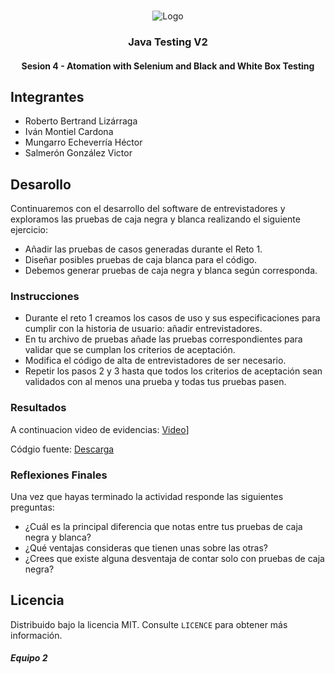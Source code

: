 <!-- PROJECT LOGO -->
<br />
<p align="center">
  <a>
    <img src="https://upload.wikimedia.org/wikipedia/commons/4/43/Cognizant_logo_2022.svg" alt="Logo">
  </a>

<h3 align="center">Java Testing V2</h3>
<h4 align="center">Sesion 4 - Atomation with Selenium and Black and White Box Testing</h4>

## Integrantes

* Roberto Bertrand Lizárraga
* Iván Montiel Cardona
* Mungarro Echeverría Héctor
* Salmerón González Victor

## Desarollo

Continuaremos con el desarrollo del software de entrevistadores y exploramos las pruebas de caja negra y blanca realizando el siguiente ejercicio:

* Añadir las pruebas de casos generadas durante el Reto 1.
* Diseñar posibles pruebas de caja blanca para el código.
* Debemos generar pruebas de caja negra y blanca según corresponda.

### Instrucciones

* Durante el reto 1 creamos los casos de uso y sus especificaciones para cumplir con la historia de usuario: añadir entrevistadores.
* En tu archivo de pruebas añade las pruebas correspondientes para validar que se cumplan los criterios de aceptación.
* Modifica el código de alta de entrevistadores de ser necesario.
* Repetir los pasos 2 y 3 hasta que todos los criterios de aceptación sean validados con al menos una prueba y todas tus pruebas pasen.

### Resultados

A continuacion video de evidencias: [Video](https://replit.com/@IvnMontiel1/PostworksBedu#Sesion%204/Evidencia_Postwork-Sesion_04.mp4)]

Códgio fuente: [Descarga](https://replit.com/@IvnMontiel1/PostworksBedu#Sesion%204/postwork_Sesion04.zip)

### Reflexiones Finales

Una vez que hayas terminado la actividad responde las siguientes preguntas:

* ¿Cuál es la principal diferencia que notas entre tus pruebas de caja negra y blanca?
* ¿Qué ventajas consideras que tienen unas sobre las otras?
* ¿Crees que existe alguna desventaja de contar solo con pruebas de caja negra?


## Licencia
Distribuido bajo la licencia MIT. Consulte `LICENCE` para obtener más información.

##### Equipo 2